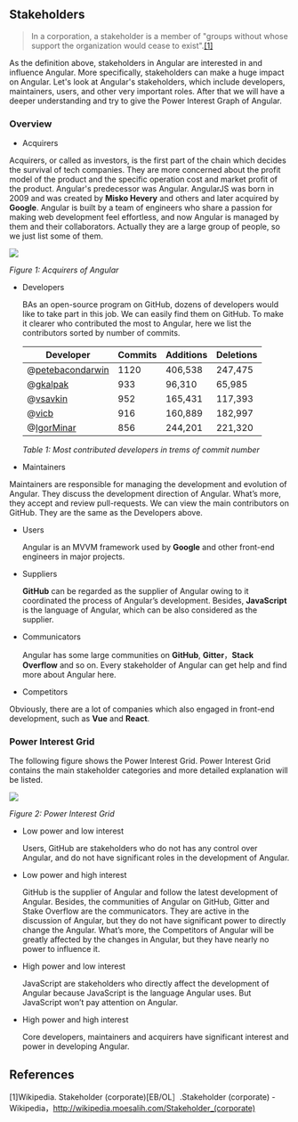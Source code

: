 ## Stakeholders

>   In a corporation, a stakeholder is a member of "groups without whose support the organization would cease to exist".<a href="#ref_sta1">[1]</a>

As the definition above, stakeholders in Angular are interested in and influence Angular. More specifically, stakeholders can make a huge impact on Angular. Let's look at Angular's stakeholders, which include developers, maintainers, users, and other very important roles. After that we will have a deeper understanding and try to give the Power Interest Graph of Angular.

### Overview 

-   Acquirers
    
   Acquirers, or called as investors, is the first part of the chain which decides the survival of tech companies. They are more concerned about the profit model of the product and the specific operation cost and market profit of the product. Angular's predecessor was Angular. AngularJS was born in 2009 and was created by **Misko Hevery** and others and later acquired by **Google**. Angular is built by a team of engineers who share a passion for making web development feel effortless, and now Angular is managed by them and their collaborators. Actually they are a large group of people, so we just list some of them.

![](https://s2.ax1x.com/2019/10/03/uwbB4K.png)

*Figure 1: Acquirers of Angular*

-   Developers

    BAs an open-source program on GitHub, dozens of developers would like to take part in this job. We can easily find them on GitHub. To make it clearer who contributed the most to Angular, here we list the contributors sorted by number of commits.

    Developer     | Commits | Additions | Deletions
    --------------|---------|-----------|----------
    @[petebacondarwin](https://github.com/petebacondarwin)        | 1120     | 406,538    | 247,475
    @[gkalpak](https://github.com/gkalpak)      | 933     | 96,310     | 65,985
    @[vsavkin](https://github.com/vsavkin)         | 952     | 165,431     | 117,393
    @[vicb](https://github.com/vicb)          | 916     | 160,889    | 182,997
    @[IgorMinar](https://github.com/IgorMinar)        | 856     | 244,201    | 221,320

    *Table 1: Most contributed developers in trems of commit number*

-   Maintainers

   Maintainers are responsible for managing the development and evolution of Angular. They discuss the development direction of Angular. What’s more, they accept and review pull-requests. We can view the main contributors on GitHub. They are the same as the Developers above.
 
-   Users

    Angular is an MVVM framework used by **Google** and other front-end engineers in major projects.

-   Suppliers
    
    **GitHub** can be regarded as the supplier of Angular owing to it coordinated the process of Angular’s development. Besides, **JavaScript** is the language of Angular, which can be also considered as the supplier.

-   Communicators
    
    Angular has some large communities on **GitHub**, **Gitter**，**Stack Overflow** and so on. Every stakeholder of Angular can get help and find more about Angular here.

-   Competitors
    
   Obviously, there are a lot of companies which also engaged in front-end development, such as **Vue** and **React**.

### Power Interest Grid

The following figure shows the Power Interest Grid. Power Interest Grid contains the main stakeholder categories and more detailed explanation will be listed.

![](https://s2.ax1x.com/2019/10/03/uwLymd.png)

*Figure 2: Power Interest Grid*

-   Low power and low interest
    
    Users, GitHub are stakeholders who do not has any control over Angular, and do not have significant roles in the development of Angular.

-   Low power and high interest
    
    GitHub is the supplier of Angular and follow the latest development of Angular. Besides, the communities of Angular on GitHub, Gitter and Stake Overflow are the communicators. They are active in the discussion of Angular, but they do not have significant power to directly change the Angular. What’s more, the Competitors of Angular will be greatly affected by the changes in Angular, but they have nearly no power to influence it.
    
-   High power and low interest
    
    JavaScript are stakeholders who directly affect the development of Angular because JavaScript is the language Angular uses. But JavaScript won’t pay attention on Angular.

-   High power and high interest
    
    Core developers, maintainers and acquirers have significant interest and power in developing Angular.

## References

<a name="ref_sta1">[1]</a>Wikipedia. Stakeholder (corporate)[EB/OL］.Stakeholder (corporate) - Wikipedia，http://wikipedia.moesalih.com/Stakeholder_(corporate)
